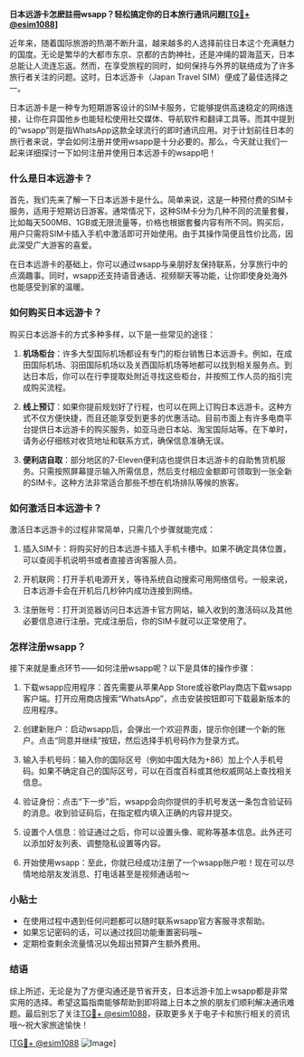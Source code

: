 **日本远游卡怎麽註冊wsapp？轻松搞定你的日本旅行通讯问题[[TG💪+ @esim1088](https://t.me/s/esim1088)]**

近年来，随着国际旅游的热潮不断升温，越来越多的人选择前往日本这个充满魅力的国度。无论是繁华的大都市东京、京都的古韵神社，还是冲绳的碧海蓝天，日本总能让人流连忘返。然而，在享受旅程的同时，如何保持与外界的联络成为了许多旅行者关注的问题。这时，日本远游卡（Japan Travel SIM）便成了最佳选择之一。

日本远游卡是一种专为短期游客设计的SIM卡服务，它能够提供高速稳定的网络连接，让你在异国他乡也能轻松使用社交媒体、导航软件和翻译工具等。而其中提到的“wsapp”则是指WhatsApp这款全球流行的即时通讯应用。对于计划前往日本的旅行者来说，学会如何注册并使用wsapp是十分必要的。那么，今天就让我们一起来详细探讨一下如何注册并使用日本远游卡的wsapp吧！

### 什么是日本远游卡？

首先，我们先来了解一下日本远游卡是什么。简单来说，这是一种预付费的SIM卡服务，适用于短期访日游客。通常情况下，这种SIM卡分为几种不同的流量套餐，比如每天500MB、1GB或无限流量等，价格也根据套餐内容有所不同。购买后，用户只需将SIM卡插入手机中激活即可开始使用。由于其操作简便且性价比高，因此深受广大游客的喜爱。

在日本远游卡的基础上，你可以通过wsapp与亲朋好友保持联系，分享旅行中的点滴趣事。同时，wsapp还支持语音通话、视频聊天等功能，让你即使身处海外也能感受到家的温暖。

### 如何购买日本远游卡？

购买日本远游卡的方式多种多样，以下是一些常见的途径：

1. **机场柜台**：许多大型国际机场都设有专门的柜台销售日本远游卡。例如，在成田国际机场、羽田国际机场以及关西国际机场等地都可以找到相关服务点。到达日本后，你可以在行李提取处附近寻找这些柜台，并按照工作人员的指引完成购买流程。

2. **线上预订**：如果你提前规划好了行程，也可以在网上订购日本远游卡。这种方式不仅方便快捷，而且还能享受到更多的优惠活动。目前市面上有许多电商平台提供日本远游卡的购买服务，如亚马逊日本站、淘宝国际站等。在下单时，请务必仔细核对收货地址和联系方式，确保信息准确无误。

3. **便利店自取**：部分地区的7-Eleven便利店也提供日本远游卡的自助售货机服务。只需按照屏幕提示输入所需信息，然后支付相应金额即可领取到一张全新的SIM卡。这种方法非常适合那些不想在机场排队等候的旅客。

### 如何激活日本远游卡？

激活日本远游卡的过程非常简单，只需几个步骤就能完成：

1. 插入SIM卡：将购买好的日本远游卡插入手机卡槽中。如果不确定具体位置，可以查阅手机说明书或者直接咨询客服人员。

2. 开机联网：打开手机电源开关，等待系统自动搜索可用网络信号。一般来说，日本远游卡会在开机后几秒钟内成功连接到网络。

3. 注册账号：打开浏览器访问日本远游卡官方网站，输入收到的激活码以及其他必要信息进行注册。完成注册后，你的SIM卡就可以正常使用了。

### 怎样注册wsapp？

接下来就是重点环节——如何注册wsapp呢？以下是具体的操作步骤：

1. 下载wsapp应用程序：首先需要从苹果App Store或谷歌Play商店下载wsapp客户端。打开应用商店搜索“WhatsApp”，点击安装按钮即可下载最新版本的应用程序。

2. 创建新账户：启动wsapp后，会弹出一个欢迎界面，提示你创建一个新的账户。点击“同意并继续”按钮，然后选择手机号码作为登录方式。

3. 输入手机号码：输入你的国际区号（例如中国大陆为+86）加上个人手机号码。如果不确定自己的国际区号，可以在百度百科或其他权威网站上查找相关信息。

4. 验证身份：点击“下一步”后，wsapp会向你提供的手机号发送一条包含验证码的消息。收到验证码后，在指定框内填入正确的内容并提交。

5. 设置个人信息：验证通过之后，你可以设置头像、昵称等基本信息。此外还可以添加好友列表、调整隐私设置等内容。

6. 开始使用wsapp：至此，你就已经成功注册了一个wsapp账户啦！现在可以尽情地给朋友发消息、打电话甚至是视频通话啦～

### 小贴士

- 在使用过程中遇到任何问题都可以随时联系wsapp官方客服寻求帮助。
- 如果忘记密码的话，可以通过找回功能重置密码哦~
- 定期检查剩余流量情况以免超出预算产生额外费用。

### 结语

综上所述，无论是为了方便沟通还是节省开支，日本远游卡加上wsapp都是非常实用的选择。希望这篇指南能够帮助到即将踏上日本之旅的朋友们顺利解决通讯难题。最后别忘了关注[TG💪+ @esim1088](https://t.me/s/esim1088)，获取更多关于电子卡和旅行相关的资讯哦～祝大家旅途愉快！

[[TG💪+ @esim1088](https://t.me/s/esim1088) ![Image](https://i.postimg.cc/4NQfJmqS/Snipaste-2025-05-13-00-14-12.png)]
